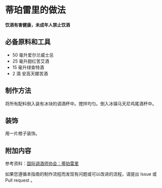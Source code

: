 
# 蒂珀雷里的做法

**饮酒有害健康，未成年人禁止饮酒**

## 必备原料和工具

- 50 毫升爱尔兰威士忌 
- 25 毫升甜红苦艾酒 
- 15 毫升绿查特酒 
- 2 滴 安高天娜苦酒


## 制作方法

将所有配料倒入装有冰块的调酒杯中。搅拌均匀。倒入冰镇马天尼鸡尾酒杯中。

## 装饰

用一片橙子装饰。

## 附加内容

参考资料：[国际调酒师协会：蒂珀雷里](https://iba-world.com/tipperary/)

如果您遵循本指南的制作流程而发现有问题或可以改进的流程，请提出 Issue 或 Pull request 。
